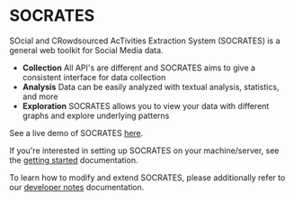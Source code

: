 # SOCRATES

SOcial and CRowdsourced AcTivities Extraction System (SOCRATES) is a general web toolkit for Social Media data.
- <b>Collection</b> All API's are different and SOCRATES aims to give a consistent interface for data collection
- <b>Analysis</b> Data can be easily analyzed with textual analysis, statistics, and more
- <b>Exploration</b> SOCRATES allows you to view your data with different graphs and explore underlying patterns

See a live demo of SOCRATES [here](https://socrates.peopleanalytics.org/).

If you're interested in setting up SOCRATES on your machine/server, see the [getting started](docs/getting_started.md) documentation.

To learn how to modify and extend SOCRATES, please additionally refer to our [developer notes](docs/developer_notes.md) documentation.